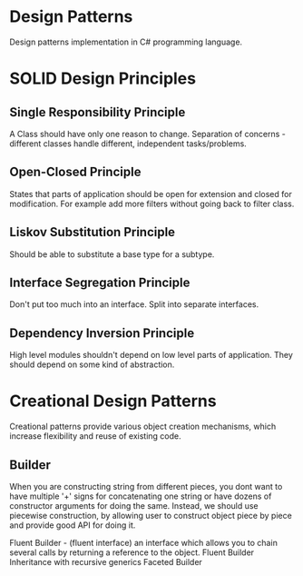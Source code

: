 # Design Patterns
Design patterns implementation in C# programming language.

# SOLID Design Principles

## Single Responsibility Principle
A Class should have only one reason to change.
Separation of concerns - different classes handle different, independent tasks/problems.

## Open-Closed Principle
States that parts of application should be open for extension and closed for modification. 
For example add more filters without going back to filter class.

## Liskov Substitution Principle
Should be able to substitute a base type for a subtype.

## Interface Segregation Principle
Don't put too much into an interface. Split into separate interfaces.

## Dependency Inversion Principle

High level modules shouldn't depend on low level parts of application.
They should depend on some kind of abstraction.

# Creational Design Patterns
Creational patterns provide various object creation mechanisms, which increase flexibility and reuse of existing code.

## Builder
When you are constructing string from different pieces, you dont want to have multiple '+' signs for concatenating one string or have dozens of constructor arguments for doing the same.
Instead, we should use piecewise construction, by allowing user to construct object piece by piece and provide good API for doing it.

Fluent Builder - (fluent interface) an interface which allows you to chain several calls by returning a reference to the object.
Fluent Builder Inheritance with recursive generics
Faceted Builder

